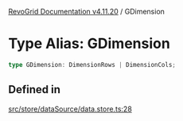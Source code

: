 [RevoGrid Documentation v4.11.20](README.md) / GDimension

# Type Alias: GDimension

```ts
type GDimension: DimensionRows | DimensionCols;
```

## Defined in

[src/store/dataSource/data.store.ts:28](https://github.com/revolist/revogrid/blob/4b7a998aefffde7f50261e3e7336253a89c4c269/src/store/dataSource/data.store.ts#L28)
